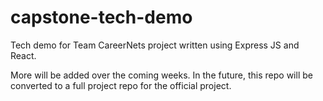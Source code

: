 # capstone-tech-demo
Tech demo for Team CareerNets project written using Express JS and React.

More will be added over the coming weeks. In the future, this repo will be converted to a full project repo for the official project. 

